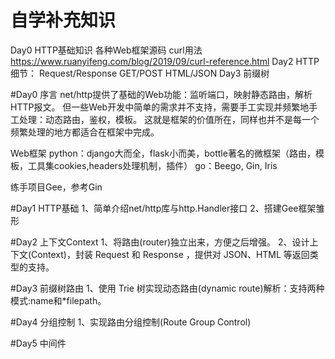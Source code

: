 # 自学补充知识
Day0
	HTTP基础知识
	各种Web框架源码
	curl用法 https://www.ruanyifeng.com/blog/2019/09/curl-reference.html
Day2
	HTTP细节：
		Request/Response
		GET/POST
		HTML/JSON
Day3 
	前缀树

#Day0 序言
net/http提供了基础的Web功能：监听端口，映射静态路由，解析HTTP报文。
但一些Web开发中简单的需求并不支持，需要手工实现并频繁地手工处理：动态路由，鉴权，模板。
这就是框架的价值所在，同样也并不是每一个频繁处理的地方都适合在框架中完成。

Web框架
	python：django大而全，flask小而美，bottle著名的微框架（路由，模板，工具集cookies,headers处理机制，插件）
	go：Beego, Gin, Iris

练手项目Gee，参考Gin

#Day1 HTTP基础
1、简单介绍net/http库与http.Handler接口
2、搭建Gee框架雏形

#Day2 上下文Context
1、将路由(router)独立出来，方便之后增强。
2、设计上下文(Context)，封装 Request 和 Response ，提供对 JSON、HTML 等返回类型的支持。

#Day3 前缀树路由
1、使用 Trie 树实现动态路由(dynamic route)解析：支持两种模式:name和*filepath。

#Day4 分组控制
1、实现路由分组控制(Route Group Control)

#Day5 中间件
